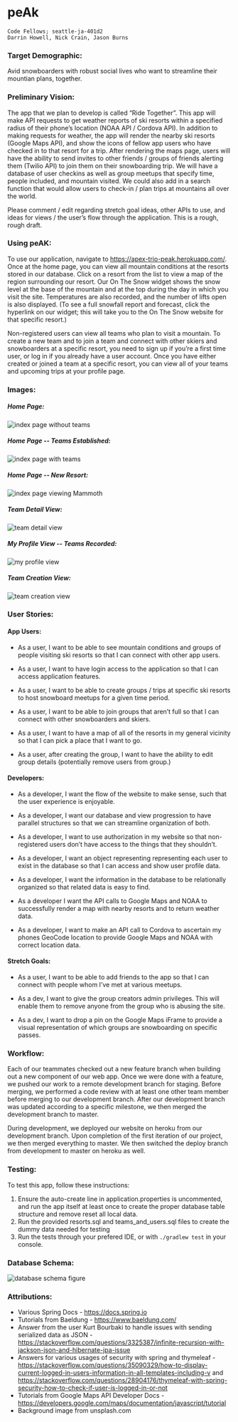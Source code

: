 <a id="top"></a>

# peAk

```
Code Fellows; seattle-ja-401d2
Darrin Howell, Nick Crain, Jason Burns
```

### Target Demographic:
Avid snowboarders with robust social lives who want to streamline their mountian plans, together.

### Preliminary Vision:
The app that we plan to develop is called “Ride Together”. This app will make API requests to get weather reports of ski resorts within a specified radius of their phone’s location (NOAA API / Cordova API). In addition to making requests for weather, the app will render the nearby ski resorts (Google Maps API), and show the icons of fellow app users who have checked in to that resort for a trip. After rendering the maps page, users will have the ability to send invites to other friends / groups of friends alerting them (Twilio API) to join them on their snowboarding trip. We will have a database of user checkins as well as group meetups that specify time, people included, and mountain visited. We could also add in a search function that would allow users to check-in / plan trips at mountains all over the world. 

Please comment / edit regarding stretch goal ideas, other APIs to use, and ideas for views / the user’s flow through the application. This is a rough, rough draft. 

### Using peAK:
To use our application, navigate to <a href="https://apex-trio-peak.herokuapp.com/">https://apex-trio-peak.herokuapp.com/</a>. Once at the home page, you can view all mountain conditions at the resorts stored in our database. Click on a resort from the list to view a map of the region surrounding our resort. Our On The Snow widget shows the snow level at the base of the mountain and at the top during the day in which you visit the site. Temperatures are also recorded, and the number of lifts open is also displayed. (To see a full snowfall report and forecast, click the hyperlink on our widget; this will take you to the On The Snow website for that specific resort.) <br/>

Non-registered users can view all teams who plan to visit a mountain. To create a new team and to join a team and connect with other skiers and snowboarders at a specific resort, you need to sign up if you’re a first time user, or log in if you already have a user account. Once you have either created or joined a team at a specific resort, you can view all of your teams and upcoming trips at your profile page.  

### Images:

##### Home Page:  

![index page without teams](./src/main/resources/static/img/peAk_Index_noTeams.png)

##### Home Page -- Teams Established: 

![index page with teams](./src/main/resources/static/img/peAk_Index_withTeams.png)

##### Home Page -- New Resort:

![index page viewing Mammoth](./src/main/resources/static/img/peAk_index_MammothResort.png)

##### Team Detail View:

![team detail view](./src/main/resources/static/img/peAk_detailView.png)

##### My Profile View -- Teams Recorded:

![my profile view](./src/main/resources/static/img/peAk_profile_teamsIncluded.png)

##### Team Creation View:  

![team creation view](./src/main/resources/static/img/peAk_teamForm.png)

### User Stories:

#### App Users:

- As a user, I want to be able to see mountain conditions and groups of people visiting ski resorts so that I can connect with other app users.<br/>

- As a user, I want to have login access to the application so that I can access application features. <br/> 

- As a user, I want to be able to create groups / trips at specific ski resorts to host snowboard meetups for a given time period. <br/>

- As a user, I want to be able to join groups that aren’t full so that I can connect with other snowboarders and skiers.<br/>

- As a user, I want to have a map of all of the resorts in my general vicinity so that I can pick a place that I want to go. <br/> 

- As a user, after creating the group, I want to have the ability to edit group details (potentially remove users from group.)<br/>


#### Developers:

- As a developer, I want the flow of the website to make sense, such that the user experience is enjoyable. <br/>

- As a developer, I want our database and view progression to have parallel structures so that we can streamline organization of both. <br/>

- As a developer, I want to use authorization in my website so that non-registered users don’t have access to the things that they shouldn’t. <br/>

- As a developer, I want an object representing representing each user to exist in the database so that I can access and show user profile data. <br/>

- As a developer, I want the information in the database to be relationally organized so that related data is easy to find. <br/>

- As a developer I want the API calls to Google Maps and NOAA to successfully render a map with  nearby resorts and to return weather data. <br/>

- As a developer, I want to make an API call to Cordova to ascertain my phones GeoCode location to provide Google Maps and NOAA with correct location data. <br/>

#### Stretch Goals:
- As a user, I want to be able to add friends to the app so that I can connect with people whom I’ve met at various meetups. <br/>

- As a dev, I want to give the group creators admin privileges. This will enable them to remove anyone from the group who is abusing the site. <br/>

- As a dev, I want to drop a pin on the Google Maps iFrame to provide a visual representation of which groups are snowboarding on specific passes. 


### Workflow: 

Each of our teammates checked out a new feature branch when building out a new component of our web app. Once we were done with a feature, we pushed our work to a remote development branch for staging. Before merging, we performed a code review with at least one other team member before merging to our development branch. After our development branch was updated according to a specific milestone, we then merged the development branch to master. 

During development, we deployed our website on heroku from our development branch. Upon completion of the first iteration of our project, we then merged everything to master. We then switched the deploy branch from development to master on heroku as well. 

### Testing:
To test this app, follow these instructions:
1. Ensure the auto-create line in application.properties is uncommented, and run the app itself at least once to create the proper database table structure and remove reset all local data.
2. Run the provided resorts.sql and teams_and_users.sql files to create the dummy data needed for testing
3. Run the tests through your prefered IDE, or with `./gradlew test` in your console.

### Database Schema:
![database schema figure](./src/main/resources/static/img/databaseSchema.png)

### Attributions:
* Various Spring Docs - https://docs.spring.io
* Tutorials from Baeldung - https://www.baeldung.com/
* Answer from the user Kurt Bourbaki to handle issues with sending serialized data as JSON - https://stackoverflow.com/questions/3325387/infinite-recursion-with-jackson-json-and-hibernate-jpa-issue
* Answers for various usages of security with spring and thymeleaf - https://stackoverflow.com/questions/35090329/how-to-display-current-logged-in-users-information-in-all-templates-including-v and https://stackoverflow.com/questions/28904176/thymeleaf-with-spring-security-how-to-check-if-user-is-logged-in-or-not
* Tutorials from Google Maps API Developer Docs - https://developers.google.com/maps/documentation/javascript/tutorial
* Background image from unsplash.com

<!-- [:top: Contents](#contents) -->
